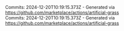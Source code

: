 Commits: 2024-12-20T10:19:15.373Z - Generated via https://github.com/marketplace/actions/artificial-grass
<br>
Commits: 2024-12-20T10:19:15.373Z - Generated via https://github.com/marketplace/actions/artificial-grass
<br>
